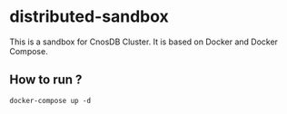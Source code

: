 # distributed-sandbox

This is a sandbox for CnosDB Cluster. It is based on Docker and Docker Compose.

## How to run ?

```
docker-compose up -d
```